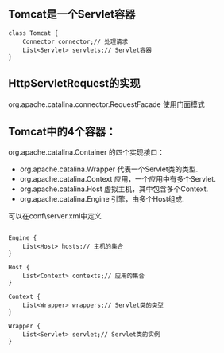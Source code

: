 ## Tomcat是一个Servlet容器

```code
class Tomcat {
    Connector connector;// 处理请求
    List<Servlet> servlets;// Servlet容器
}
```

## HttpServletRequest的实现

org.apache.catalina.connector.RequestFacade 使用门面模式  


## Tomcat中的4个容器：

org.apache.catalina.Container 的四个实现接口：
 - org.apache.catalina.Wrapper 代表一个Servlet类的类型.
 - org.apache.catalina.Context 应用，一个应用中有多个Servlet.
 - org.apache.catalina.Host 虚拟主机，其中包含多个Context.
 - org.apache.catalina.Engine 引擎，由多个Host组成.

可以在conf\server.xml中定义

```code

Engine {
    List<Host> hosts;// 主机的集合
}

Host {
    List<Context> contexts;// 应用的集合
}

Context {
    List<Wrapper> wrappers;// Servlet类的类型
}

Wrapper {
    List<Servlet> servlet;// Servlet类的实例
}
```





